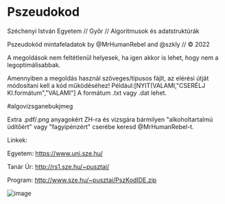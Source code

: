 # Pszeudokod
Széchenyi István Egyetem // Győr // Algoritmusok és adatstruktúrák

Pszeudokód mintafeladatok by @MrHumanRebel and @szkly // © 2022

A megoldások nem feltétlenül helyesek, ha igen akkor is lehet, hogy nem a legoptimálisabbak.

Amennyiben a megoldás használ szöveges/típusos fájlt, az elérési útját módosítani kell a kód működéséhez!
Például:[NYIT(VALAMI,"CSERÉLJ KI.formátum","VALAMI"] A formátum .txt vagy .dat lehet.

#algovizsganebukjmeg

Extra .pdf/.png anyagokért ZH-ra és vizsgára bármilyen "alkoholtartalmú üdítőért" vagy "fagyipénzért" cserébe keresd @MrHumanRebel-t.



Linkek:

Egyetem: https://www.uni.sze.hu/

Tanár Úr: http://rs1.sze.hu/~pusztai/

Program: http://www.sze.hu/~pusztai/PszKodIDE.zip


![image](https://user-images.githubusercontent.com/80947401/147931387-182e97d9-6507-485a-b21b-a614b04509f0.png)

